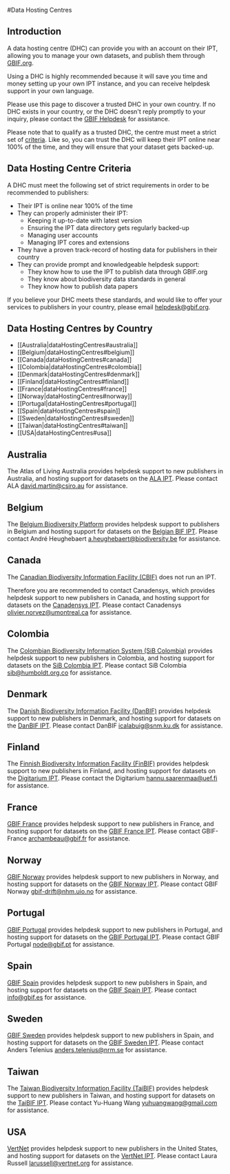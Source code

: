#Data Hosting Centres

## Introduction

A data hosting centre (DHC) can provide you with an account on their IPT, allowing you to manage your own datasets, and publish them through [GBIF.org](http://www.gbif.org).

Using a DHC is highly recommended because it will save you time and money setting up your own IPT instance, and you can receive helpdesk support in your own language. 

Please use this page to discover a trusted DHC in your own country. If no DHC exists in your country, or the DHC doesn't reply promptly to your inquiry, please contact the [GBIF Helpdesk](helpdesk@gbif.org) for assistance.  

Please note that to qualify as a trusted DHC, the centre must meet a strict set of [criteria](dataHostingCentres#data-hosting-centre-criteria). Like so, you can trust the DHC will keep their IPT online near 100% of the time, and they will ensure that your dataset gets backed-up. 

## Data Hosting Centre Criteria

A DHC must meet the following set of strict requirements in order to be recommended to publishers:  

- Their IPT is online near 100% of the time
- They can properly administer their IPT: 
  - Keeping it up-to-date with latest version
  - Ensuring the IPT data directory gets regularly backed-up
  - Managing user accounts
  - Managing IPT cores and extensions
- They have a proven track-record of hosting data for publishers in their country
- They can provide prompt and knowledgeable helpdesk support:
  - They know how to use the IPT to publish data through GBIF.org
  - They know about biodiversity data standards in general
  - They know how to publish data papers

If you believe your DHC meets these standards, and would like to offer your services to publishers in your country, please email <helpdesk@gbif.org>.

## Data Hosting Centres by Country

- [[Australia|dataHostingCentres#australia]] 
- [[Belgium|dataHostingCentres#belgium]] 
- [[Canada|dataHostingCentres#canada]]
- [[Colombia|dataHostingCentres#colombia]]
- [[Denmark|dataHostingCentres#denmark]]
- [[Finland|dataHostingCentres#finland]]
- [[France|dataHostingCentres#france]]
- [[Norway|dataHostingCentres#norway]]
- [[Portugal|dataHostingCentres#portugal]]
- [[Spain|dataHostingCentres#spain]]
- [[Sweden|dataHostingCentres#sweden]]
- [[Taiwan|dataHostingCentres#taiwan]]
- [[USA|dataHostingCentres#usa]]

## Australia

The Atlas of Living Australia provides helpdesk support to new publishers in Australia, and hosting support for datasets on the [ALA IPT](http://ipt.ala.org.au/). Please contact ALA <david.martin@csiro.au> for assistance. 

## Belgium

The [Belgium Biodiversity Platform](http://www.biodiversity.be) provides helpdesk support to publishers in Belgium and hosting support for datasets on the [Belgian BIF IPT](http://ipt.biodiversity.be/). Please contact André Heughebaert <a.heughebaert@biodiversity.be> for assistance.

## Canada

The [Canadian Biodiversity Information Facility (CBIF)](http://www.cbif.gc.ca/) does not run an IPT.  

Therefore you are recommended to contact Canadensys, which provides helpdesk support to new publishers in Canada, and hosting support for datasets on the [Canadensys IPT](http://data.canadensys.net/ipt). Please contact Canadensys <olivier.norvez@umontreal.ca> for assistance.

## Colombia

The [Colombian Biodiversity Information System (SiB Colombia)](http://www.sibcolombia.net/web/sib/home) provides helpdesk support to new publishers in Colombia, and hosting support for datasets on the [SiB Colombia IPT](http://ipt.sibcolombia.net/sib/). Please contact SiB Colombia <sib@humboldt.org.co> for assistance.  

## Denmark

The [Danish Biodiversity Information Facility (DanBIF)](http://danbif.dk/english/) provides helpdesk support to new publishers in Denmark, and hosting support for datasets on the [DanBIF IPT](http://danbif.au.dk/ipt/). Please contact DanBIF <icalabuig@snm.ku.dk> for assistance. 

## Finland

The [Finnish Biodiversity Information Facility (FinBIF)](http://laji.fi/?locale=en) provides helpdesk support to new publishers in Finland, and hosting support for datasets on the [Digitarium IPT](http://ipt.digitarium.fi/). Please contact the Digitarium <hannu.saarenmaa@uef.fi> for assistance. 

## France

[GBIF France](http://www.gbif.fr/) provides helpdesk support to new publishers in France, and hosting support for datasets on the [GBIF France IPT](http://www.gbif.fr/ipt/). Please contact GBIF-France <archambeau@gbif.fr> for assistance. 

## Norway

[GBIF Norway](http://www.gbif.no/) provides helpdesk support to new publishers in Norway, and hosting support for datasets on the [GBIF Norway IPT](http://data.gbif.no/ipt/). Please contact GBIF Norway <gbif-drift@nhm.uio.no> for assistance.

## Portugal

[GBIF Portugal](http://www.gbif.pt/) provides helpdesk support to new publishers in Portugal, and hosting support for datasets on the [GBIF Portugal IPT](http://ipt.gbif.pt/ipt/). Please contact GBIF Portugal <node@gbif.pt> for assistance. 

## Spain

[GBIF Spain](http://www.gbif.es/) provides helpdesk support to new publishers in Spain, and hosting support for datasets on the [GBIF Spain IPT](http://www.gbif.es/ipt/). Please contact info@gbif.es for assistance. 

## Sweden

[GBIF Sweden](http://www.gbif.se/) provides helpdesk support to new publishers in Spain, and hosting support for datasets on the [GBIF Sweden IPT](http://www.gbif.se/ipt/). Please contact Anders Telenius <anders.telenius@nrm.se> for assistance.

## Taiwan

The [Taiwan Biodiversity Information Facility (TaiBIF)](http://www.taibif.tw/en) provides helpdesk support to new publishers in Taiwan, and hosting support for datasets on the [TaiBIF IPT](http://taibif.tw/ipt/). Please contact Yu-Huang Wang <yuhuangwang@gmail.com> for assistance. 

## USA

[VertNet](http://vertnet.org/) provides helpdesk support to new publishers in the United States, and hosting support for datasets on the [VertNet IPT](http://ipt.vertnet.org/). Please contact Laura Russell <larussell@vertnet.org> for assistance. 